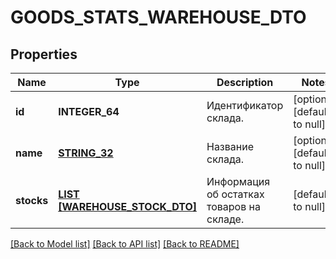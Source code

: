 # GOODS_STATS_WAREHOUSE_DTO

## Properties
Name | Type | Description | Notes
------------ | ------------- | ------------- | -------------
**id** | **INTEGER_64** | Идентификатор склада. | [optional] [default to null]
**name** | [**STRING_32**](STRING_32.md) | Название склада. | [optional] [default to null]
**stocks** | [**LIST [WAREHOUSE_STOCK_DTO]**](WarehouseStockDTO.md) | Информация об остатках товаров на складе. | [default to null]

[[Back to Model list]](../README.md#documentation-for-models) [[Back to API list]](../README.md#documentation-for-api-endpoints) [[Back to README]](../README.md)


